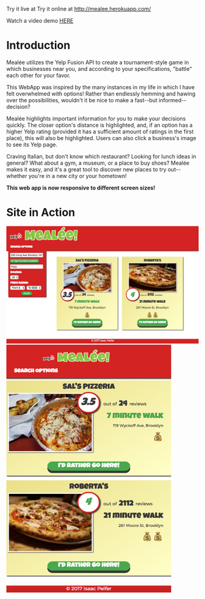 Try it live at Try it online at http://mealee.herokuapp.com/

Watch a video demo <a href='https://youtu.be/B-3i_xJXf8s'>HERE</a>

# Introduction
Mealée utilizes the Yelp Fusion API to create a tournament-style game in which businesses near you, and according to your specifications, "battle" each other for your favor.

This WebApp was inspired by the many instances in my life in which I have felt overwhelmed with options! Rather than endlessly hemming and hawing over the possibilities, wouldn't it be nice to make a fast--but informed--decision?

Mealée highlights important information for you to make your decisions quickly. The closer option's distance is highlighted, and, if an option has a higher Yelp rating (provided it has a sufficient amount of ratings in the first place),  this will also be highlighted. Users can also click a business's image to see its Yelp page.

Craving Italian, but don't know which restaurant? Looking for lunch ideas in general? What about a gym, a museum, or a place to buy shoes? Mealée makes it easy, and it's a great tool to discover new places to try out--whether you're in a new city or your hometown!

**This web app is now responsive to different screen sizes!**

# Site in Action
<div style='display: inline'>
  <img
  src='https://github.com/iwpeifer/Mealee-React/blob/master/public/images/landscape.png?raw=true'/>
  <img
  src='https://github.com/iwpeifer/Mealee-React/blob/master/public/images/portrait.png?raw=true' width="432" height="648" />
<div>
